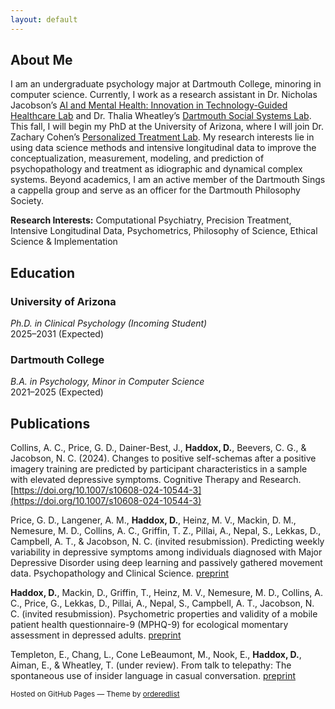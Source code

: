 ```yaml
---
layout: default
---
```


## About Me
I am an undergraduate psychology major at Dartmouth College, minoring in computer science. Currently, I work as a research assistant in Dr. Nicholas Jacobson’s [AI and Mental Health: Innovation in Technology-Guided Healthcare Lab](https://geiselmed.dartmouth.edu/jacobsonlab/) and Dr. Thalia Wheatley’s [Dartmouth Social Systems Lab](http://www.wheatlab.com). This fall, I will begin my PhD at the University of Arizona, where I will join Dr. Zachary Cohen’s [Personalized Treatment Lab](https://sites.arizona.edu/personalized-treatment-lab/). My research interests lie in using data science methods and intensive longitudinal data to improve the conceptualization, measurement, modeling, and prediction of psychopathology and treatment as idiographic and dynamical complex systems. Beyond academics, I am an active member of the Dartmouth Sings a cappella group and serve as an officer for the Dartmouth Philosophy Society.

**Research Interests:** Computational Psychiatry, Precision Treatment, Intensive Longitudinal Data, Psychometrics, Philosophy of Science, Ethical Science & Implementation

## Education

### University of Arizona
*Ph.D. in Clinical Psychology (Incoming Student)*  
2025–2031 (Expected)  

### Dartmouth College
*B.A. in Psychology, Minor in Computer Science*  
2021–2025 (Expected)


## Publications

Collins, A. C., Price, G. D., Dainer-Best, J., **Haddox, D.**, Beevers, C. G., & Jacobson, N. C. (2024). Changes to positive self-schemas after a positive imagery training are predicted by participant characteristics in a sample with elevated depressive symptoms. Cognitive Therapy and Research. [https://doi.org/10.1007/s10608-024-10544-3](https://doi.org/10.1007/s10608-024-10544-3)

Price, G. D., Langener, A. M., **Haddox, D.**, Heinz, M. V., Mackin, D. M., Nemesure, M. D., Collins, A. C., Griffin, T. Z., Pillai, A., Nepal, S., Lekkas, D., Campbell, A. T., & Jacobson, N. C. (invited resubmission). Predicting weekly variability in depressive symptoms among individuals diagnosed with Major Depressive Disorder using deep learning and passively gathered movement data. Psychopathology and Clinical Science. [preprint](https://osf.io/wcrq8)

**Haddox, D.**, Mackin, D., Griffin, T., Heinz, M. V., Nemesure, M. D., Collins, A. C., Price, G., Lekkas, D., Pillai, A., Nepal, S., Campbell, A. T., Jacobson, N. C. (invited resubmission). Psychometric properties and validity of a mobile patient health questionnaire-9 (MPHQ-9) for ecological momentary assessment in depressed adults. [preprint](https://osf.io/preprints/osf/rfvy5)

Templeton, E., Chang, L., Cone LeBeaumont, M., Nook, E., **Haddox, D.**, Aiman, E., & Wheatley, T. (under review). From talk to telepathy: The spontaneous use of insider language in casual conversation. [preprint](https://osf.io/preprints/psyarxiv/g38cx)

<p><small>Hosted on GitHub Pages &mdash; Theme by <a href="https://github.com/orderedlist">orderedlist</a></small></p>